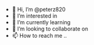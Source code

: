 - 👋 Hi, I’m @peterz820 
- 👀 I’m interested in 
- 🌱 I’m currently learning 
- 💞️ I’m looking to collaborate on 
- 📫 How to reach me ..

<!---
peterz820/peterz820 is a ✨ special ✨ repository because its `README.md` (this file) appears on your GitHub profile.
You can click the Preview link to take a look at your changes.
--->
